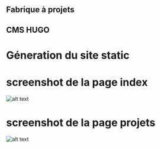## Fabrique à projets 
## CMS HUGO

# Géneration du site static 

# screenshot de la page index

![alt text](https://github.com/Nicolas-Turck/FAP-HUGO/blob/nicos/themes/fapTh%C3%A8me/static/img/screenshotpageindex.png)

# screenshot de la page projets

![alt text](https://github.com/Nicolas-Turck/FAP-HUGO/blob/nicos/themes/fapTh%C3%A8me/static/img/projetscreenshot.png)

